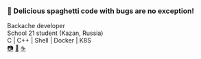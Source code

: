 ### 🍝 Delicious spaghetti code with bugs are no exception!
<!-- **I'm Eugene!**\ -->
Backache developer\
School 21 student (Kazan, Russia)\
 C | C++ | Shell | Docker | K8S\
[📷](https://www.instagram.com/buddha_cola/)
[🕺](https://open.spotify.com/playlist/0XeV67r1UPjN7iV0WIfsKy?si=3bc921d264c84705)
[☕️](https://t.me/buddha_cola)
<!--
**BuddhaCola/BuddhaCola** is a ✨ _special_ ✨ repository because its `README.md` (this file) appears on your GitHub profile.

Here are some ideas to get you started:

- 🔭 I’m currently working on ...
- 🌱 I’m currently learning ...
- 👯 I’m looking to collaborate on ...
- 🤔 I’m looking for help with ...
- 💬 Ask me about ...
- 📫 How to reach me: ...
- 😄 Pronouns: ...
- ⚡ Fun fact: ...
-->
